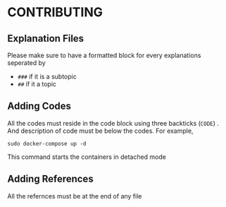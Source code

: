 # CONTRIBUTING

## Explanation Files

Please make sure to have a formatted block for every explanations seperated by 
* `###` if it is a subtopic
* `##` if it a topic

## Adding Codes

All the codes must reside in the code block using three backticks (``` CODE ```) . And description of code must be below the codes. For example,

```
sudo docker-compose up -d
```

This command starts the containers in detached mode

## Adding References

All the refernces must be at the end of any file
